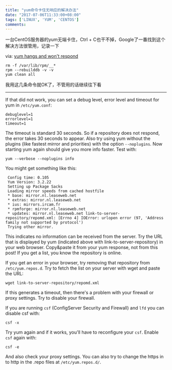 ```yaml
---
title: "yum命令卡住无响应的解决办法"
date: "2017-07-06T11:33:00+08:00"
tags: ['LINUX', 'YUM', 'CENTOS']
comments: 
---
```



一台CentOS服务器的yum无端卡住，Ctrl + C也干不掉，Google了一番找到这个解决方法很管用，记录一下

via: [yum hangs and won't respond](https://superuser.com/questions/384963/yum-hangs-and-wont-respond)

```shell
rm -f /var/lib/rpm/__*
rpm --rebuilddb -v -v   
yum clean all
```

我用这几条命令就OK了，不管用的话继续往下看

---

If that did not work, you can set a debug level, error level and timeout for yum in `/etc/yum.conf`:

```
debuglevel=1
errorlevel=1
timeout=1

```

The timeout is standard 30 seconds. So if a repository does not respond, the error takes 30 seconds to appear. Also try using yum without the plugins (like fastest mirror and priorities) with the option `--noplugins`. Now starting yum again should give you more info faster. Test with:

```
yum --verbose --noplugins info

```

You might get something like this:

```
 Config time: 0.105
 Yum Version: 3.2.22
 Setting up Package Sacks
 Loading mirror speeds from cached hostfile
 * base: mirror.nl.leaseweb.net
 * extras: mirror.nl.leaseweb.net
 * ius: mirrors.ircam.fr
 * rpmforge: mirror.nl.leaseweb.net
 * updates: mirror.nl.leaseweb.net link-to-server-repository/repomd.xml: [Errno 4] IOError: urlopen error (97, 'Address family not supported by protocol') 
 Trying other mirror.

```

This indicates no information can be received from the server. Try the URL that is displayed by yum (indicated above with link-to-server-repository) in your web browser. Copy&paste it from your yum response, not from this post! If you get a list, you know the repository is online.

If you get an error in your browser, try removing that repository from `/etc/yum.repos.d`. Try to fetch the list on your server with wget and paste the URL:

```
wget link-to-server-repository/repomd.xml

```

If this generates a timeout, then there's a problem with your firewall or proxy settings. Try to disable your firewall.

If you are running `csf` (ConfigServer Security and Firewall) and `lfd` you can disable csf with:

```
csf -x

```

Try yum again and if it works, you'll have to reconfigure your `csf`. Enable `csf` again with:

```
csf -e

```

And also check your proxy settings. You can also try to change the https in to http in the .repo files at `/etc/yum.repos.d/`.